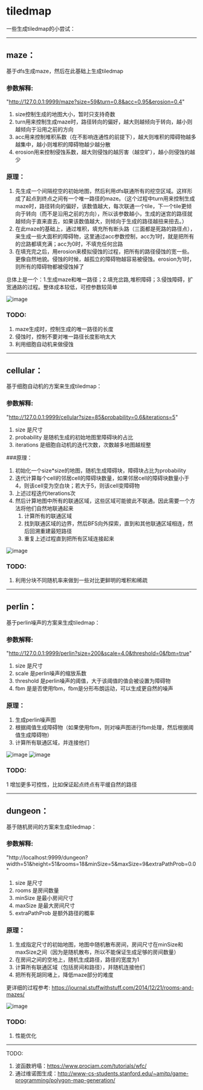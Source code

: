 # tiledmap
一些生成tiledmap的小尝试：

***



## maze：
基于dfs生成maze，然后在此基础上生成tiledmap

### 参数解释:

"http://127.0.0.1:9999/maze?size=59&turn=0.8&acc=0.95&erosion=0.4"


1. size控制生成的地图大小，暂时只支持奇数
2. turn用来控制生成maze时，路径转向的偏好，越大则越倾向于转向，越小则越倾向于沿用之前的方向
3. acc用来控制堆积系数（在不影响连通性的前提下），越大则堆积的障碍物越多越集中，越小则堆积的障碍物越少越分散
4. erosion用来控制侵蚀系数，越大则侵蚀的越厉害（越空旷），越小则侵蚀的越少


### 原理：
1. 先生成一个间隔挖空的初始地图，然后利用dfs联通所有的挖空区域。这样形成了起点到终点之间有一个唯一路径的maze。（这个过程中turn用来控制生成maze时，路径转向的偏好，该数值越大，每次联通一个tile，下一个tile更倾向于转向（而不是沿用之前的方向），所以该参数越小，生成的迷宫的路径就越倾向于直来直去，如果该数值越大，则倾向于生成的路径越扭来扭去。）
2. 在此maze的基础上，通过堆积，填充所有断头路（三面都是死路的路径点），来生成一些大面积的障碍物，这里通过acc参数控制，acc为1时，就是把所有的岔路都填充满；acc为0时，不填充任何岔路
3. 在填充完之后，用erosion来模拟侵蚀的过程，把所有的路径侵蚀的宽一些。更像自然地貌。侵蚀的时候，越孤立的障碍物越容易被侵蚀。erosion为1时，则所有的障碍物都被侵蚀掉了

总体上是一个：1.生成maze和唯一路径；2.填充岔路,堆积障碍；3.侵蚀障碍，扩宽通路的过程。整体成本较低，可控参数较简单

![image](https://github.com/wddllyy/tiledmap/blob/main/doc/IMG/Screenshot_maze.png)

### TODO: 
 1. maze生成时，控制生成的唯一路径的长度
 2. 侵蚀时，控制不要对唯一路径长度影响太大
 3. 利用细胞自动机来做侵蚀
   
   
***


## cellular：
基于细胞自动机的方案来生成tiledmap：

### 参数解释:



"http://127.0.0.1:9999/cellular?size=85&probability=0.6&iterations=5"

1. size 是尺寸
2. probability 是随机生成的初始地图里障碍块的占比
3. iterations 是细胞自动机的迭代次数，次数越多地图越规整

###原理：
1. 初始化一个size*size的地图，随机生成障碍块，障碍块占比为probability
2. 迭代计算每个cell的邻居cell的障碍块数量，如果邻居cell的障碍块数量小于4，则该cell变为空白块；若大于5，则该cell变障碍物
3. 上述过程迭代iterations次
4. 然后计算地图中所有的联通区域，这些区域可能彼此不联通。因此需要一个方法将他们自然地联通起来
    1. 计算所有的联通区域
    2. 找到联通区域的边界，然后BFS向外探索，直到和其他联通区域相连，然后回溯重建最短路径
    3. 重复上述过程直到把所有区域连接起来

![image](https://github.com/wddllyy/tiledmap/blob/main/doc/IMG/Screenshot_cellular.png)

### TODO:
1. 利用分块不同随机率来做到一些对比更鲜明的堆积和稀疏

***

## perlin：
基于perlin噪声的方案来生成tiledmap：

### 参数解释:
"http://127.0.0.1:9999/perlin?size=200&scale=4.0&threshold=0&fbm=true"

1. size 是尺寸
2. scale 是perlin噪声的缩放系数
3. threshold 是perlin噪声的阈值，大于该阈值的值会被设置为障碍物
4. fbm 是是否使用fbm，fbm是分形布朗运动，可以生成更自然的噪声

### 原理：
1. 生成perlin噪声图
2. 根据阈值生成障碍物（如果使用fbm，则对噪声图进行fbm处理，然后根据阈值生成障碍物）
3. 计算所有联通区域，并连接他们

![image](https://github.com/wddllyy/tiledmap/blob/main/doc/IMG/Screenshot_perlin.png)
![image](https://github.com/wddllyy/tiledmap/blob/main/doc/IMG/Screenshot_perlinFBM.png)



### TODO:
1 增加更多可控性，比如保证起点终点有平缓自然的路径

***

## dungeon：
基于随机房间的方案来生成tiledmap：

### 参数解释:
"http://localhost:9999/dungeon?width=51&height=51&rooms=18&minSize=5&maxSize=9&extraPathProb=0.0"

1. size 是尺寸
2. rooms 是房间数量
3. minSize 是最小房间尺寸
4. maxSize 是最大房间尺寸
5. extraPathProb 是额外路径的概率

### 原理：
1. 生成指定尺寸的初始地图，地图中随机散布房间，房间尺寸在minSize和maxSize之间（因为是随机散布，所以不能保证生成足够的房间数量）
2. 在房间之间的空地上，随机生成路径，路径的宽度为1
3. 计算所有联通区域（包括房间和路径），并随机连接他们
4. 把所有死胡同堵上，降低maze部分的难度

更详细的过程参考: https://journal.stuffwithstuff.com/2014/12/21/rooms-and-mazes/

![image](https://github.com/wddllyy/tiledmap/blob/main/doc/IMG/Screenshot_dungeon.png)

### TODO:
1. 性能优化



***

TODO:
1. 波函数坍塌：https://www.procjam.com/tutorials/wfc/
2. 通过维诺图生成：http://www-cs-students.stanford.edu/~amitp/game-programming/polygon-map-generation/


